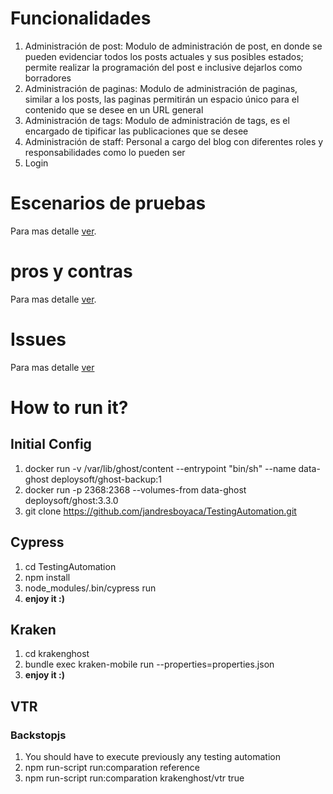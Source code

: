 # Funcionalidades

1. Administración de post: Modulo de administración de post, en donde se pueden evidenciar todos los posts actuales y sus posibles estados; permite realizar la programación del post e inclusive dejarlos como borradores
2. Administración de paginas: Modulo de administración de paginas, similar a los posts, las paginas permitirán un espacio único para el contenido que se desee en un URL general
3. Administración de tags: Modulo de administración de tags, es el encargado de tipificar las publicaciones que se desee
4. Administración de staff: Personal a cargo del blog con diferentes roles y responsabilidades como lo pueden ser 
5. Login

# Escenarios de pruebas
Para mas detalle [ver](https://github.com/jandresboyaca/TestingAutomation/wiki/Escenarios).

# pros y contras 
Para mas detalle [ver](https://github.com/jandresboyaca/TestingAutomation/wiki/Pro-Contra).

# Issues
Para mas detalle [ver](https://github.com/jandresboyaca/TestingAutomation/issues)

# How to run it?

## Initial Config

1. docker run -v /var/lib/ghost/content  --entrypoint "bin/sh" --name data-ghost deploysoft/ghost-backup:1
2. docker run -p 2368:2368 --volumes-from data-ghost deploysoft/ghost:3.3.0
3. git clone https://github.com/jandresboyaca/TestingAutomation.git


## Cypress

1. cd  TestingAutomation
2. npm install
3. node_modules/.bin/cypress run
4. **enjoy it :)**


## Kraken

1. cd krakenghost 
2. bundle exec kraken-mobile run --properties=properties.json
3. **enjoy it :)**

## VTR
### Backstopjs
 1. You should have to execute previously any testing automation
 2. npm run-script  run:comparation reference
 3. npm run-script  run:comparation krakenghost/vtr true
~~~~
